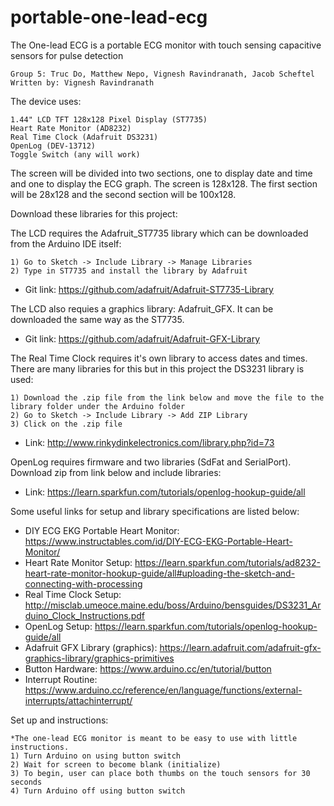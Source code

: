 # portable-one-lead-ecg
  The One-lead ECG is a portable ECG monitor with touch sensing capacitive sensors for pulse detection

    Group 5: Truc Do, Matthew Nepo, Vignesh Ravindranath, Jacob Scheftel
    Written by: Vignesh Ravindranath
  
  The device uses:
  
    1.44" LCD TFT 128x128 Pixel Display (ST7735)
    Heart Rate Monitor (AD8232)
    Real Time Clock (Adafruit DS3231)
    OpenLog (DEV-13712)
    Toggle Switch (any will work)
  
  The screen will be divided into two sections, one to display date and time and one to display the ECG graph.
  The screen is 128x128. The first section will be 28x128 and the second section will be 100x128.
    
  Download these libraries for this project:
  
  The LCD requires the Adafruit_ST7735 library which can be downloaded from the Arduino IDE itself:
    
    1) Go to Sketch -> Include Library -> Manage Libraries
    2) Type in ST7735 and install the library by Adafruit
  - Git link: https://github.com/adafruit/Adafruit-ST7735-Library
    
  The LCD also requies a graphics library: Adafruit_GFX. It can be downloaded the same way as the ST7735.
  - Git link: https://github.com/adafruit/Adafruit-GFX-Library
      
  The Real Time Clock requires it's own library to access dates and times. There are many libraries for this
  but in this project the DS3231 library is used:
  
    1) Download the .zip file from the link below and move the file to the library folder under the Arduino folder
    2) Go to Sketch -> Include Library -> Add ZIP Library
    3) Click on the .zip file
      
  - Link: http://www.rinkydinkelectronics.com/library.php?id=73
  
  OpenLog requires firmware and two libraries (SdFat and SerialPort). Download zip from link below and include libraries:
  - Link: https://learn.sparkfun.com/tutorials/openlog-hookup-guide/all
  
  Some useful links for setup and library specifications are listed below:
  - DIY ECG EKG Portable Heart Monitor: https://www.instructables.com/id/DIY-ECG-EKG-Portable-Heart-Monitor/
  - Heart Rate Monitor Setup: https://learn.sparkfun.com/tutorials/ad8232-heart-rate-monitor-hookup-guide/all#uploading-the-sketch-and-connecting-with-processing
  - Real Time Clock Setup: http://misclab.umeoce.maine.edu/boss/Arduino/bensguides/DS3231_Arduino_Clock_Instructions.pdf
  - OpenLog Setup: https://learn.sparkfun.com/tutorials/openlog-hookup-guide/all
  - Adafruit GFX Library (graphics): https://learn.adafruit.com/adafruit-gfx-graphics-library/graphics-primitives
  - Button Hardware: https://www.arduino.cc/en/tutorial/button
  - Interrupt Routine: https://www.arduino.cc/reference/en/language/functions/external-interrupts/attachinterrupt/
   
  Set up and instructions:

    *The one-lead ECG monitor is meant to be easy to use with little instructions.
    1) Turn Arduino on using button switch
    2) Wait for screen to become blank (initialize)
    3) To begin, user can place both thumbs on the touch sensors for 30 seconds
    4) Turn Arduino off using button switch 
